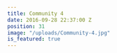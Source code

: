 ```yaml
---
title: Community 4
date: 2016-09-28 22:37:00 Z
position: 31
image: "/uploads/Community-4.jpg"
is_featured: true
---
```


